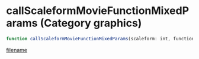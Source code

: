 # callScaleformMovieFunctionMixedParams (Category graphics)

```js
function callScaleformMovieFunctionMixedParams(scaleform: int, functionName: string, floatParam1: number, floatParam2: number, floatParam3: number, floatParam4: number, floatParam5: number, stringParam1: string, stringParam2: string, stringParam3: string, stringParam4: string, stringParam5: string): void
```

[filename](callScaleformMovieFunctionMixedParams_m.md ':include')
